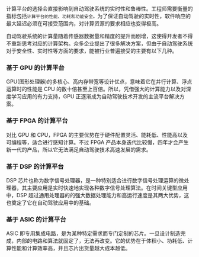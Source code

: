 
计算平台的选择会直接影响到自动驾驶系统的实时性和鲁棒性。工程师需要衡量的指标包括`计算平台的性能、功耗和功能安全。`为了保证自动驾驶的实时性，软件响应的最大延迟必须在可接受范围内，对计算资源的要求相应也变得极高。

自动驾驶系统的计算量随着传感器数据量和精度的提升而剧增，这使得开发者不得不重新思考对应的计算架构。众多企业提出了很多解决方案，但由于自动驾驶系统对于安全性、实时性等方面的要求，能被行业普遍接受的主要有以下几种。

### 基于 GPU 的计算平台

GPU(图形处理器)的多核心、高内存带宽等设计优点，意味着它在并行计算、浮点运算时的性能是 CPU 的数十倍甚至上百倍。所以，凭借强大的计算能力以及对深度学习应用的有力支持，GPU 正逐渐成为自动驾驶技术开发的主流平台解决方案。

### 基于 FPGA 的计算平台

对比 GPU 和 CPU，FPGA 的主要优势在于硬件配置灵活、能耗低、性能高以及可编程等，适合进行感知计算。不过 FPGA 产品本身迭代比较慢，四年才会产生新一代的产品，所以它无法满足自动驾驶技术高速发展的需求。

### 基于 DSP 的计算平台

DSP 芯片也称为数字信号处理器，是一种特别适合进行数字信号处理运算的微处理器，其主要应用是实时快速地实现各种数字信号处理算法。在时间关键型应用中，DSP 超过通用处理器的的强大数据处理能力和高运行速度是其两大优势，这也奠定了它在自动驾驶应用中的基础。

### 基于 ASIC 的计算平台

ASIC 即专用集成电路，是为某种特定需求而专门定制的芯片。一旦设计制造完成，内部的电路和算法就固定了，无法再改变。它的优势在于体积小、功耗低、计算性能和计算效率高，并且芯片出货量越大成本越低。
